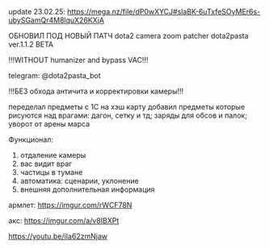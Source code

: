 update 23.02.25: https://mega.nz/file/dP0wXYCJ#slaBK-6uTxfeSOyMEr6s-ubySGamQr4M8lquX26KXjA

ОБНОВИЛ ПОД НОВЫЙ ПАТЧ
dota2 camera zoom patcher dota2pasta ver.1.1.2 BETA

!!!WITHOUT humanizer and bypass VAC!!!

telegram: @dota2pasta_bot

!!!БЕЗ обхода античита и корректировки камеры!!!

переделал предметы с 1С на хэш карту
добавил предметы которые рисуются над врагами: дагон, сетку и тд; заряды для обсов и палок; уворот от арены марса

Функционал:
1) отдаление камеры
2) вас видит враг
3) частицы в тумане
4) автоматика: сценарии, уклонение
5) внешняя дополнительная информация

армлет: https://imgur.com/rWCF78N

акс: https://imgur.com/a/v8IBXPt

https://youtu.be/iIa62zmNjaw



